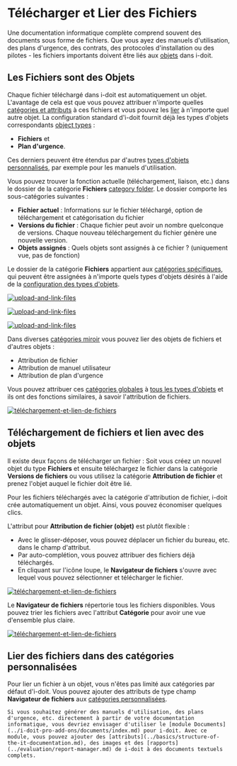 # Télécharger et Lier des Fichiers

Une documentation informatique complète comprend souvent des documents sous forme de fichiers. Que vous ayez des manuels d'utilisation, des plans d'urgence, des contrats, des protocoles d'installation ou des pilotes - les fichiers importants doivent être liés aux [objets](../basics/structure-of-the-it-documentation.md) dans i-doit.

Les Fichiers sont des Objets
----------------------------

Chaque fichier téléchargé dans i-doit est automatiquement un objet. L'avantage de cela est que vous pouvez attribuer n'importe quelles [catégories et attributs](../basics/structure-of-the-it-documentation.md) à ces fichiers et vous pouvez les [lier](../basics/object-relations.md) à n'importe quel autre objet. La configuration standard d'i-doit fournit déjà les types d'objets correspondants [object types](../basics/structure-of-the-it-documentation.md) :

*   **Fichiers** et
*   **Plan d'urgence**.

Ces derniers peuvent être étendus par d'autres [types d'objets personnalisés](../basics/custom-object-types.md), par exemple pour les manuels d'utilisation.

Vous pouvez trouver la fonction actuelle (téléchargement, liaison, etc.) dans le dossier de la catégorie **Fichiers** [category folder](../basics/structure-of-the-it-documentation.md). Le dossier comporte les sous-catégories suivantes :

*   **Fichier actuel** : Informations sur le fichier téléchargé, option de téléchargement et catégorisation du fichier
*   **Versions du fichier** : Chaque fichier peut avoir un nombre quelconque de versions. Chaque nouveau téléchargement du fichier génère une nouvelle version.
*   **Objets assignés** : Quels objets sont assignés à ce fichier ? (uniquement vue, pas de fonction)

Le dossier de la catégorie **Fichiers** appartient aux [catégories spécifiques](../basics/structure-of-the-it-documentation.md), qui peuvent être assignées à n'importe quels types d'objets désirés à l'aide de la [configuration des types d'objets](../basics/custom-object-types.md).

[![upload-and-link-files](../assets/images/en/use-cases/upload-and-link-of-files/1-ualof.png)](../assets/images/en/use-cases/upload-and-link-of-files/1-ualof.png)

[![upload-and-link-files](../assets/images/en/use-cases/upload-and-link-of-files/2-ualof.png)](../assets/images/en/use-cases/upload-and-link-of-files/2-ualof.png)

[![upload-and-link-files](../assets/images/en/use-cases/upload-and-link-of-files/3-ualof.png)](../assets/images/en/use-cases/upload-and-link-of-files/3-ualof.png)

Dans diverses [catégories miroir](../basics/structure-of-the-it-documentation.md) vous pouvez lier des objets de fichiers et d'autres objets :

*   Attribution de fichier
*   Attribution de manuel utilisateur
*   Attribution de plan d'urgence

Vous pouvez attribuer ces [catégories globales](../basics/structure-of-the-it-documentation.md) à [tous les types d'objets](../glossary.md) et ils ont des fonctions similaires, à savoir l'attribution de fichiers.

[![téléchargement-et-lien-de-fichiers](../assets/images/en/use-cases/upload-and-link-of-files/4-ualof.png)](../assets/images/en/use-cases/upload-and-link-of-files/4-ualof.png)

Téléchargement de fichiers et lien avec des objets
--------------------------------------------------

Il existe deux façons de télécharger un fichier : Soit vous créez un nouvel objet du type **Fichiers** et ensuite téléchargez le fichier dans la catégorie **Versions de fichiers** ou vous utilisez la catégorie **Attribution de fichier** et prenez l'objet auquel le fichier doit être lié.

Pour les fichiers téléchargés avec la catégorie d'attribution de fichier, i-doit crée automatiquement un objet. Ainsi, vous pouvez économiser quelques clics.

L'attribut pour **Attribution de fichier (objet)** est plutôt flexible :

*   Avec le glisser-déposer, vous pouvez déplacer un fichier du bureau, etc. dans le champ d'attribut.
*   Par auto-complétion, vous pouvez attribuer des fichiers déjà téléchargés.
*   En cliquant sur l'icône loupe, le **Navigateur de fichiers** s'ouvre avec lequel vous pouvez sélectionner et télécharger le fichier.

[![téléchargement-et-lien-de-fichiers](../assets/images/en/use-cases/upload-and-link-of-files/5-ualof.png)](../assets/images/en/use-cases/upload-and-link-of-files/5-ualof.png)

Le **Navigateur de fichiers** répertorie tous les fichiers disponibles. Vous pouvez trier les fichiers avec l'attribut **Catégorie** pour avoir une vue d'ensemble plus claire.

[![téléchargement-et-lien-de-fichiers](../assets/images/en/use-cases/upload-and-link-of-files/6-ualof.png)](../assets/images/en/use-cases/upload-and-link-of-files/6-ualof.png)

Lier des fichiers dans des catégories personnalisées
---------------------------------------------------

Pour lier un fichier à un objet, vous n'êtes pas limité aux catégories par défaut d'i-doit. Vous pouvez ajouter des attributs de type champ **Navigateur de fichiers** aux [catégories personnalisées](#).

    Si vous souhaitez générer des manuels d'utilisation, des plans d'urgence, etc. directement à partir de votre documentation informatique, vous devriez envisager d'utiliser le [module Documents](../i-doit-pro-add-ons/documents/index.md) pour i-doit. Avec ce module, vous pouvez ajouter des [attributs](../basics/structure-of-the-it-documentation.md), des images et des [rapports](../evaluation/report-manager.md) de i-doit à des documents textuels complets. 
